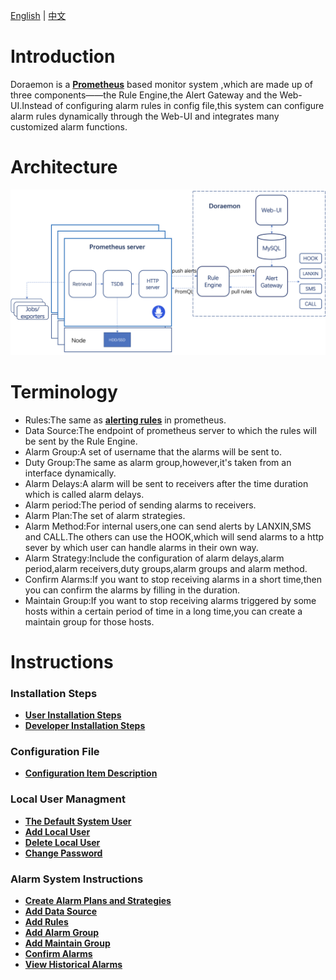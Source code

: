 [English](https://git.qihoo.cloud/sre/doraemon/blob/master/docs/readme.md) | [中文](https://git.qihoo.cloud/sre/doraemon/blob/master/docs/readme-CN.md)  
# Introduction  
Doraemon is a **[Prometheus](https://prometheus.io)** based monitor system ,which are made up of three components——the Rule Engine,the Alert Gateway and the Web-UI.Instead of configuring alarm rules in config file,this system can configure alarm rules dynamically through the Web-UI and integrates many customized alarm functions. 

# Architecture  
![Architecture](docs/images/Architecture.png)  

# Terminology  
- Rules:The same as **[alerting rules](https://prometheus.io/docs/prometheus/latest/configuration/alerting_rules/)** in prometheus.  
- Data Source:The endpoint of prometheus server to which the rules will be sent by the Rule Engine.
- Alarm Group:A set of username that the alarms will be sent to.
- Duty Group:The same as alarm group,however,it's taken from an interface dynamically. 
- Alarm Delays:A alarm will be sent to receivers after the time duration which is called alarm delays.
- Alarm period:The period of sending alarms to receivers.
- Alarm Plan:The set of alarm strategies.
- Alarm Method:For internal users,one can send alerts by LANXIN,SMS and CALL.The others can use the HOOK,which will send alarms to a http sever by which user can handle alarms in their own way.
- Alarm Strategy:Include the configuration of alarm delays,alarm period,alarm receivers,duty groups,alarm groups and alarm method.
- Confirm Alarms:If you want to stop receiving alarms in a short time,then you can confirm the alarms by filling in the duration.
- Maintain Group:If you want to stop receiving alarms triggered by some hosts within a certain period of time in a long time,you can create a maintain group for those hosts.


# Instructions  
### Installation Steps
- **[User Installation Steps](https://git.qihoo.cloud/sre/doraemon/blob/master/docs/UserInstallationSteps.md)**  
- **[Developer Installation Steps](https://git.qihoo.cloud/sre/doraemon/blob/master/docs/DeveloperInstallationSteps.md)**

### Configuration File
- **[Configuration Item Description](https://git.qihoo.cloud/sre/doraemon/blob/master/docs/ConfigurationItemDescription.md)**  

### Local User Managment
- **[The Default System User](https://git.qihoo.cloud/sre/doraemon/blob/master/docs/DefaultUser.md)**
- **[Add Local User](https://git.qihoo.cloud/sre/doraemon/blob/master/docs/AddUser.md)**
- **[Delete Local User](https://git.qihoo.cloud/sre/doraemon/blob/master/docs/DeleteUser.md)**
- **[Change Password](https://git.qihoo.cloud/sre/doraemon/blob/master/docs/ChangePassword.md)**

### Alarm System Instructions
- **[Create Alarm Plans and Strategies](https://git.qihoo.cloud/sre/doraemon/blob/master/docs/CreateAlarmStrategies.md)**    
- **[Add Data Source](https://git.qihoo.cloud/sre/doraemon/blob/master/docs/AddDataSource.md)**  
- **[Add Rules](https://git.qihoo.cloud/sre/doraemon/blob/master/docs/AddRules.md)**  
- **[Add Alarm Group](https://git.qihoo.cloud/sre/doraemon/blob/master/docs/AddAlarmGroup.md)**  
- **[Add Maintain Group](https://git.qihoo.cloud/sre/doraemon/blob/master/docs/AddMaintainGroup.md)**  
- **[Confirm Alarms](https://git.qihoo.cloud/sre/doraemon/blob/master/docs/ConfirmAlarms.md)**  
- **[View Historical Alarms](https://git.qihoo.cloud/sre/doraemon/blob/master/docs/ViewHistoricalAlarms.md)**  